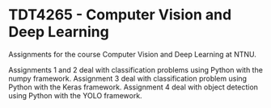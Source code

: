 # TDT4265 - Computer Vision and Deep Learning

Assignments for the course Computer Vision and Deep Learning at NTNU.

Assignments 1 and 2 deal with classification problems using Python with the numpy framework.
Assignment 3 deal with classification problem using Python with the Keras framework.
Assignment 4 deal with object detection using Python with the YOLO framework.

